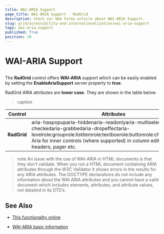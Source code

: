 ```yaml
---
title: WAI-ARIA Support
page_title: WAI-ARIA Support - RadGrid
description: Check our Web Forms article about WAI-ARIA Support.
slug: grid/accessibility-and-internationalization/wai-aria-support
tags: wai-aria,support
published: True
position: 10
---
```


# WAI-ARIA Support





## 

The **RadGrid** control offers **WAI-ARIA** support which can be easily enabled by setting the **EnableAriaSupport** server property to **true**.

RadGrid ARIA attributes are **lower case**. They are shown in the table below.


>caption  

|  **Control**  |  **Attributes**  |
| ------ | ------ |
| **RadGrid** |aria-haspopuparia-hiddenaria-readonlyaria-multiselectablearia-checkedaria-grabbedaria-dropeffectaria-levelrole:grouprole:listitemrole:textboxrole:buttonrole:checkboxEnabled Aria for inner controls (where supported) in column editors, filter headers, pager etc.|

>note An issue with the use of WAI-ARIA in HTML documents is that they don’t validate. When you run a HTML document containing ARIA attributes through the W3C Validator it shows errors in the results for any ARIA attributes. The DOCTYPE declarations do not include any information about the WAI ARIA attributes and you cannot have a valid document which includes elements, attributes, and attribute values, not detailed in its DTD’s.
>


## See Also

 * [This functionality online](https://demos.telerik.com/aspnet-ajax/grid/examples/generalfeatures/waiariasupport/defaultcs.aspx)

 * [WAI-ARIA basic information](https://www.w3.org/WAI/intro/aria)
